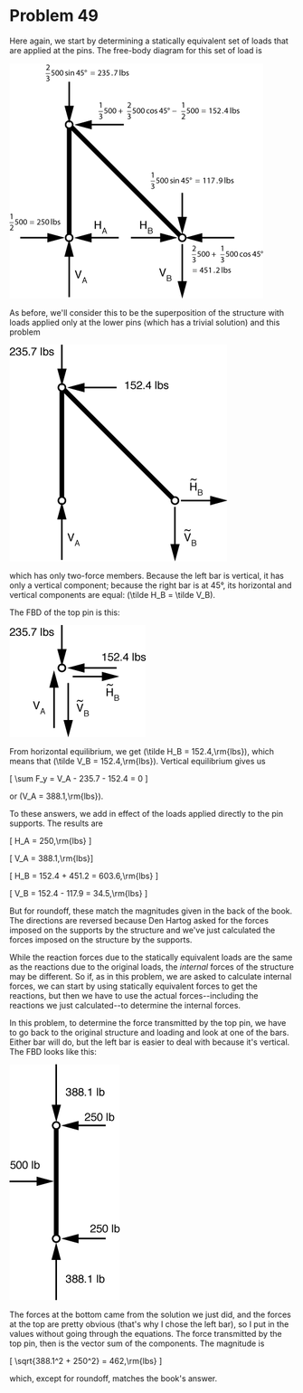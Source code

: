 # Problem 49 #

Here again, we start by determining a statically equivalent set of loads that are applied at the pins. The free-body diagram for this set of load is

<img src="images/049a.png" />

As before, we'll consider this to be the superposition of the structure with loads applied only at the lower pins (which has a trivial solution) and this problem

<img src="images/049b.png" />

which has only two-force members. Because the left bar is vertical, it has only a vertical component; because the right bar is at 45°, its horizontal and vertical components are equal: \(\tilde H_B = \tilde V_B\).

The FBD of the top pin is this:

<img src="images/049c.png" />

From horizontal equilibrium, we get \(\tilde H_B = 152.4\,\rm{lbs}\), which means that \(\tilde V_B = 152.4\,\rm{lbs}\). Vertical equilibrium gives us

\[ \sum F_y = V_A - 235.7 - 152.4 = 0 \]

or \(V_A = 388.1\,\rm{lbs}\).

To these answers, we add in effect of the loads applied directly to the pin supports. The results are

\[ H_A = 250\,\rm{lbs} \]

\[ V_A = 388.1\,\rm{lbs}\]

\[ H_B = 152.4 + 451.2 = 603.6\,\rm{lbs} \]

\[ V_B = 152.4 - 117.9 = 34.5\,\rm{lbs} \]

But for roundoff, these match the magnitudes given in the back of the book. The directions are reversed because Den Hartog asked for the forces imposed on the supports by the structure and we've just calculated the forces imposed on the structure by the supports.

While the reaction forces due to the statically equivalent loads are the same as the reactions due to the original loads, the *internal* forces of the structure may be different. So if, as in this problem, we are asked to calculate internal forces, we can start by using statically equivalent forces to get the reactions, but then we have to use the actual forces--including the reactions we just calculated--to determine the internal forces.

In this problem, to determine the force transmitted by the top pin, we have to go back to the original structure and loading and look at one of the bars. Either bar will do, but the left bar is easier to deal with because it's vertical. The FBD looks like this:

<img src="images/049d.png" />

The forces at the bottom came from the solution we just did, and the forces at the top are pretty obvious (that's why I chose the left bar), so I put in the values without going through the equations. The force transmitted by the top pin, then is the vector sum of the components. The magnitude is

\[ \sqrt{388.1^2 + 250^2} = 462\,\rm{lbs} \]

which, except for roundoff, matches the book's answer.

